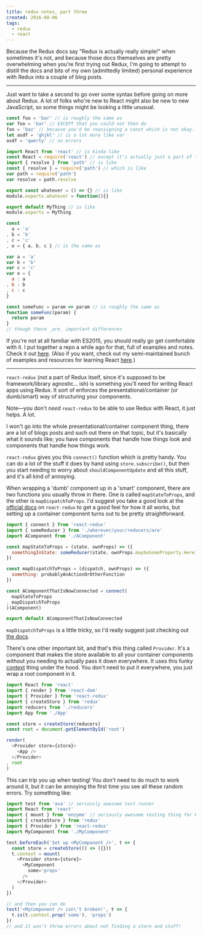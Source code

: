 ```yaml
---
title: redux notes, part three
created: 2016-08-06
tags:
  - redux
  - react
---
```


Because the Redux docs say "Redux is actually really simple!" when sometimes
it's not, and because those docs themselves are pretty overwhelming when
you're first trying out Redux, I'm going to attempt to distill the docs and
bits of my own (admittedly limited) personal experience with Redux into a
couple of blog posts.

--------

Just want to take a second to go over some syntax before going on more about
Redux. A lot of folks who're new to React might also be new to new JavaScript,
so some things might be looking a little unusual.

```javascript
const foo = 'bar' // is roughly the same as
var foo = 'bar' // EXCEPT that you could not then do
foo = 'baz' // because you'd be reassigning a const which is not okay.
let asdf = 'ghjkl' // is a lot more like var
asdf = 'qwerty' // no errors

import React from 'react' // is kinda like
const React = require('react') // except it's actually just a part of the language now
import { resolve } from 'path' // is like
const { resolve } = require('path') // which is like
var path = require('path')
var resolve = path.resolve

export const whatever = () => {} // is like
module.exports.whatever = function(){}

export default MyThing // is like
module.exports = MyThing

const
  a = 'a'
, b = 'b'
, c = 'c'
, o = { a, b, c } // is the same as

var a = 'a'
var b = 'b'
var c = 'c'
var o = {
  a : a
, b : b
, c : c
}

const someFunc = param => param // is roughly the same as
function someFunc(param) {
  return param
}
// though there _are_ important differences
```

If you're not at all familiar with ES2015, you should really go get comfortable
with it. I put together a repo a while ago for that, full of examples and notes.
Check it out [here](https://github.com/zacanger/es6-and-builds/tree/master).
(Also if you want, check out my semi-maintained bunch of examples and resources
for learning React [here](https://github.com/zacanger/react-bits).)

--------

`react-redux` (not a part of Redux itself, since it's supposed to be
framework/library agnostic... ish) is something you'll need for writing React
apps using Redux. It sort of enforces the presentational/container (or
dumb/smart) way of structuring your components.

Note&mdash;you don't _need_ `react-redux` to be able to use Redux with React, it
just helps. A lot.

I won't go into the whole presentational/container component thing, there are a
lot of blogs posts and such out there on that topic, but it's basically what it
sounds like; you have components that handle how things look and components that
handle how things work.

`react-redux` gives you this `connect()` function which is pretty handy. You can
do a lot of the stuff it does by hand using `store.subscribe()`, but then you
start needing to worry about `shouldComponentUpdate` and all this stuff, and
it's all kind of annoying.

When wrapping a 'dumb' component up in a 'smart' component, there are two
functions you usually throw in there. One is called `mapStateToProps`, and the
other is `mapDispatchToProps`. I'd suggest you take a good look at the [official
docs](https://github.com/reactjs/react-redux) on `react-redux` to get a good
feel for how it all works, but setting up a container component turns out to be
pretty straightforward.

```javascript
import { connect } from 'react-redux'
import { someReducer } from './wherever/your/reducers/are'
import AComponent from './AComponent'

const mapStateToProps = (state, ownProps) => ({
  somethingInState: someReducer(state, ownProps.maybeSomeProperty.Here)
})

const mapDispatchToProps = (dispatch, ownProps) => ({
  something: probablyAnActionOrOtherFunction
})

const AComponentThatIsNowConnected = connect(
  mapStateToProps
, mapDispatchToProps
)(AComponent)

export default AComponentThatIsNowConnected
```

`mapDispatchToProps` is a little tricky, so I'd really suggest just checking out
[the docs](https://github.com/reactjs/react-redux/blob/master/docs/api.md).

There's one other important bit, and that's this thing called `Provider`. It's a
component that makes the store available to all your container components
without you needing to actually pass it down everywhere. It uses this funky
[context](https://facebook.github.io/react/docs/context.html) thing under the
hood. You don't need to put it everywhere, you just wrap a root component in it.

```javascript
import React from 'react'
import { render } from 'react-dom'
import { Provider } from 'react-redux'
import { createStore } from 'redux'
import reducers from './reducers'
import App from './App'

const store = createStore(reducers)
const root = document.getElementById('root')

render(
  <Provider store={store}>
    <App />
  </Provider>
, root
)
```

This can trip you up when testing! You don't need to do much to work around it,
but it can be annoying the first time you see all these random errors. Try
something like:

```javascript
import test from 'ava' // seriously awesome test runner
import React from 'react'
import { mount } from 'enzyme' // seriously awesome testing thing for React
import { createStore } from 'redux'
import { Provider } from 'react-redux'
import MyComponent from './MyComponent'

test.beforeEach('Set up <MyComponent />', t => {
  const store = createStore(() => ({}))
  t.context = mount(
    <Provider store={store}>
      <MyComponent
        some='props'
      />
    </Provider>
  )
})

// and then you can do
test('<MyComponent /> isn\'t broken!', t => {
  t.is(t.context.prop('some'), 'props')
})
// and it won't throw errors about not finding a store and stuff!
```
